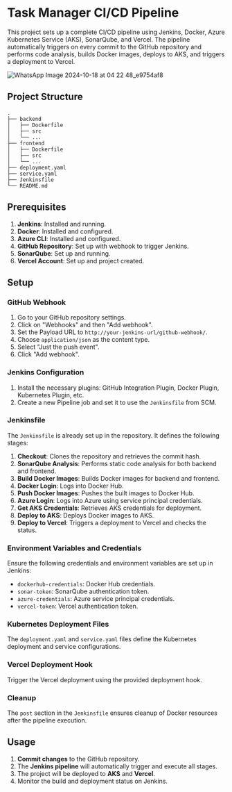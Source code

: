 # Task Manager CI/CD Pipeline

This project sets up a complete CI/CD pipeline using Jenkins, Docker, Azure Kubernetes Service (AKS), SonarQube, and Vercel. The pipeline automatically triggers on every commit to the GitHub repository and performs code analysis, builds Docker images, deploys to AKS, and triggers a deployment to Vercel.

![WhatsApp Image 2024-10-18 at 04 22 48_e9754af8](https://github.com/user-attachments/assets/68e7e283-9d60-4cff-a901-387485ca47a5)


## Project Structure

```
.
├── backend
│   ├── Dockerfile
│   ├── src
│   └── ...
├── frontend
│   ├── Dockerfile
│   ├── src
│   └── ...
├── deployment.yaml
├── service.yaml
├── Jenkinsfile
└── README.md
```

## Prerequisites

1. **Jenkins**: Installed and running.
2. **Docker**: Installed and configured.
3. **Azure CLI**: Installed and configured.
4. **GitHub Repository**: Set up with webhook to trigger Jenkins.
5. **SonarQube**: Set up and running.
6. **Vercel Account**: Set up and project created.

## Setup

### GitHub Webhook

1. Go to your GitHub repository settings.
2. Click on "Webhooks" and then "Add webhook".
3. Set the Payload URL to `http://your-jenkins-url/github-webhook/`.
4. Choose `application/json` as the content type.
5. Select "Just the push event".
6. Click "Add webhook".

### Jenkins Configuration

1. Install the necessary plugins: GitHub Integration Plugin, Docker Plugin, Kubernetes Plugin, etc.
2. Create a new Pipeline job and set it to use the `Jenkinsfile` from SCM.

### Jenkinsfile

The `Jenkinsfile` is already set up in the repository. It defines the following stages:

1. **Checkout**: Clones the repository and retrieves the commit hash.
2. **SonarQube Analysis**: Performs static code analysis for both backend and frontend.
3. **Build Docker Images**: Builds Docker images for backend and frontend.
4. **Docker Login**: Logs into Docker Hub.
5. **Push Docker Images**: Pushes the built images to Docker Hub.
6. **Azure Login**: Logs into Azure using service principal credentials.
7. **Get AKS Credentials**: Retrieves AKS credentials for deployment.
8. **Deploy to AKS**: Deploys Docker images to AKS.
9. **Deploy to Vercel**: Triggers a deployment to Vercel and checks the status.

### Environment Variables and Credentials

Ensure the following credentials and environment variables are set up in Jenkins:

- `dockerhub-credentials`: Docker Hub credentials.
- `sonar-token`: SonarQube authentication token.
- `azure-credentials`: Azure service principal credentials.
- `vercel-token`: Vercel authentication token.

### Kubernetes Deployment Files

The `deployment.yaml` and `service.yaml` files define the Kubernetes deployment and service configurations.

### Vercel Deployment Hook

Trigger the Vercel deployment using the provided deployment hook.

### Cleanup

The `post` section in the `Jenkinsfile` ensures cleanup of Docker resources after the pipeline execution.

## Usage

1. **Commit changes** to the GitHub repository.
2. The **Jenkins pipeline** will automatically trigger and execute all stages.
3. The project will be deployed to **AKS** and **Vercel**.
4. Monitor the build and deployment status on Jenkins.
